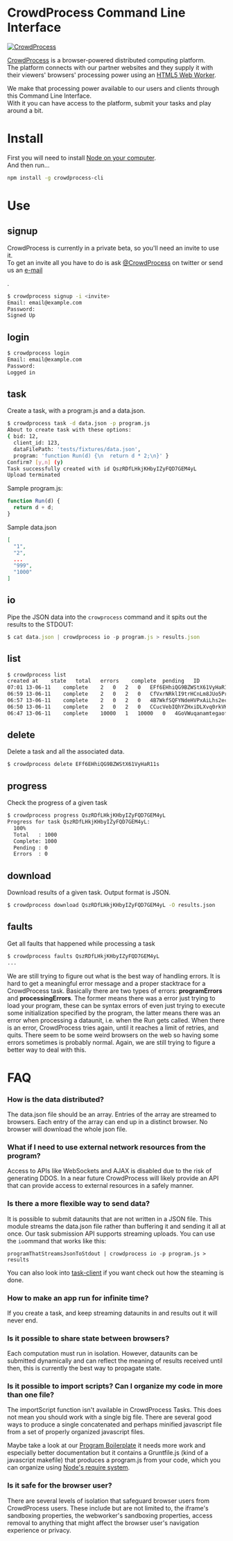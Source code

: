 # CrowdProcess Command Line Interface

[![CrowdProcess](http://crowdprocess.com/CrowdProcessLogo.png)](http://crowdprocess.com/)

[CrowdProcess](http://crowdprocess.com/) is a browser-powered distributed computing platform.  
The platform connects with our partner websites and they supply it with their viewers' browsers' processing power using an [HTML5 Web Worker](https://developer.mozilla.org/en-US/docs/Web/Guide/Performance/Using_web_workers).  

We make that processing power available to our users and clients through this Command Line Interface.  
With it you can have access to the platform, submit your tasks and play around a bit.

# Install  
First you will need to install [Node on your computer](http://nodejs.org/ "Just click 'install'").  
And then run...
```bash
npm install -g crowdprocess-cli
```  
# Use  
## signup
CrowdProcess is currently in a private beta, so you'll need an invite to use it.  
To get an invite all you have to do is ask [@CrowdProcess](http://twitter.com/CrowdProcess) on twitter or send us an <a href="mailto:hello@crowdprocess.com&amp;subject=Gimme an invite code&amp;body=Hi,&amp;body=My name is&amp;body=I want to use CrowdProcess to">e-mail</a>


.
```bash
$ crowdprocess signup -i <invite>
Email: email@example.com
Password:
Signed Up
```
## login
```bash
$ crowdprocess login
Email: email@example.com
Password:
Logged in
```
## task
Create a task, with a program.js and a data.json.
```bash
$ crowdprocess task -d data.json -p program.js
About to create task with these options:
{ bid: 12,
  client_id: 123,
  dataFilePath: 'tests/fixtures/data.json',
  program: 'function Run(d) {\n  return d * 2;\n}' }
Confirm? [y,n] (y)
Task successfully created with id QszRDfLHkjKHbyIZyFQD7GEM4yL
Upload terminated
```
Sample program.js:
```js
function Run(d) {
  return d + d;
}
```
Sample data.json
```json
[
  "1",
  "2",
  ...
  "999",
  "1000"
]
```
## io
Pipe the JSON data into the `crowprocess` command and it spits out the results to the STDOUT:
```javascript
$ cat data.json | crowdprocess io -p program.js > results.json
```
## list
```bash
$ crowdprocess list
created at    state   total   errors    complete  pending   ID
07:01 13-06-11    complete    2   0   2   0   EFf6EHhiQG9BZWStX61VyHaR11s
06:59 13-06-11    complete    2   0   2   0   CfVxrNRklI9trHCnLm8JUo5PrGK
06:57 13-06-11    complete    2   0   2   0   4B7WkfSQFYNdeHVPxAiLhs2ecpr
06:50 13-06-11    complete    2   0   2   0   CCucVebIQhYZHxiDLXvq0rkVKRh
06:47 13-06-11    complete    10000   1   10000   0   4GoVWuqanamtegaofKPlbYJ2r1F
```
## delete
Delete a task and all the associated data.
```bash
$ crowdprocess delete EFf6EHhiQG9BZWStX61VyHaR11s
```
## progress
Check the progress of a given task
```bash
$ crowdprocess progress QszRDfLHkjKHbyIZyFQD7GEM4yL
Progress for task QszRDfLHkjKHbyIZyFQD7GEM4yL:
  100%
  Total   : 1000
  Complete: 1000
  Pending : 0
  Errors  : 0
```
## download
Download results of a given task.
Output format is JSON.
```bash
$ crowdprocess download QszRDfLHkjKHbyIZyFQD7GEM4yL -O results.json
```
## faults
Get all faults that happened while processing a task
```bash
$ crowdprocess faults QszRDfLHkjKHbyIZyFQD7GEM4yL
...
```
We are still trying to figure out what is the best way of handling errors. It is hard to get a meaningful error message and a proper stacktrace for a CrowdProcess task.
Basically there are two types of errors: **programErrors** and **processingErrors**. The former means there was a error just trying to load your program, these can be syntax errors of even just trying to execute some initialization specified by the program, the latter means there was an error when processing a dataunit, i.e. when the Run gets called.
When there is an error, CrowdProcess tries again, until it reaches a limit of retries, and quits.
There seem to be some weird browsers on the web so having some errors sometimes is probably normal. Again, we are still trying to figure a better way to deal with this.

# FAQ

### How is the data distributed?

The data.json file should be an array. Entries of the array are streamed to browsers. Each entry of the array can end up in a distinct browser. No browser will download the whole json file.

### What if I need to use external network resources from the program?

Access to APIs like WebSockets and AJAX is disabled due to the risk of generating DDOS. In a near future CrowdProcess will likely provide an API that can provide access to external resources in a safely manner.

### Is there a more flexible way to send data?

It is possible to submit dataunits that are not written in a JSON file. This module streams the data.json file rather than buffering it and sending it all at once. Our task submission API supports streaming uploads. You can use the `io`ommand that works like this:

```
programThatStreamsJsonToStdout | crowdprocess io -p program.js > results
```

You can also look into [task-client](https://github.com/CrowdProcess/crp-task-client) if you want check out how the steaming is done.

### How to make an app run for infinite time?

If you create a task, and keep streaming dataunits in and results out it will never end.

### Is it possible to share state between browsers?

Each computation must run in isolation. However, dataunits can be submitted dynamically and can reflect the meaning of results received until then, this is currently the best way to propagate state.

### Is it possible to import scripts? Can I organize my code in more than one file?

The importScript function isn't available in CrowdProcess Tasks. This does not mean you should work with a single big file. There are several good ways to produce a single concatenated and perhaps minified javascript file from a set of properly organized javascript files.

Maybe take a look at our [Program Boilerplate](https://github.com/CrowdProcess/program-boilerplate/) it needs more work and especially better documentation but it contains a Gruntfile.js (kind of a javascript makefile) that produces a program.js from your code, which you can organize using [Node's require system](http://nodejs.org/api/modules.html).

### Is it safe for the browser user?

There are several levels of isolation that safeguard browser users from CrowdProcess users. These include but are not limited to, the iframe's sandboxing properties, the webworker's sandboxing properties, access removal to anything that might affect the browser user's navigation experience or privacy.
